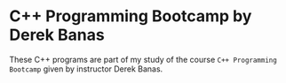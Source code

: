 # C++ Programming Bootcamp by Derek Banas

These C++ programs are part of my study of the course `C++ Programming Bootcamp` given by instructor Derek Banas.